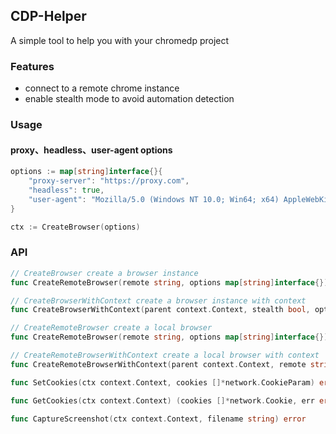 ## CDP-Helper
A simple tool to help you with your chromedp project

### Features
- connect to a remote chrome instance
- enable stealth mode to avoid automation detection

### Usage
#### proxy、headless、user-agent options
```go
options := map[string]interface{}{
    "proxy-server": "https://proxy.com",
    "headless": true,
    "user-agent": "Mozilla/5.0 (Windows NT 10.0; Win64; x64) AppleWebKit/537.36 (KHTML, like Gecko)",
}

ctx := CreateBrowser(options)
```

### API
```go
// CreateBrowser create a browser instance
func CreateRemoteBrowser(remote string, options map[string]interface{}) context.Context

// CreateBrowserWithContext create a browser instance with context
func CreateBrowserWithContext(parent context.Context, stealth bool, options map[string]interface{}) (context.Context, context.CancelFunc)

// CreateRemoteBrowser create a local browser
func CreateRemoteBrowser(remote string, options map[string]interface{}) context.Context

// CreateRemoteBrowserWithContext create a local browser with context
func CreateRemoteBrowserWithContext(parent context.Context, remote string, stealth bool, options map[string]interface{}) (context.Context, context.CancelFunc)

func SetCookies(ctx context.Context, cookies []*network.CookieParam) error

func GetCookies(ctx context.Context) (cookies []*network.Cookie, err error)

func CaptureScreenshot(ctx context.Context, filename string) error
```